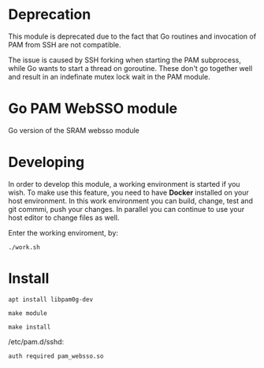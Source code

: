 # Deprecation
This module is deprecated due to the fact that Go routines and invocation of PAM from SSH are not compatible.

The issue is caused by SSH forking when starting the PAM subprocess, while Go wants to start a thread on goroutine. These don't go together well and result in an indefinate mutex lock wait in the PAM module.

# Go PAM WebSSO module
Go version of the SRAM websso module

# Developing

In order to develop this module, a working environment is started if you wish. To make use this feature, you need to have **Docker** installed on your host environment.
In this work environment you can build, change, test and git commmi, push your changes.
In parallel you can continue to use your host editor to change files as well.

Enter the working enviroment, by:
```
./work.sh
```

# Install
```
apt install libpam0g-dev

make module

make install
```

/etc/pam.d/sshd:

```auth required pam_websso.so```
